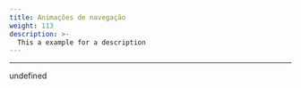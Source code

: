 ```yaml
---
title: Animações de navegação
weight: 113
description: >-
  This a example for a description
---
```


---

undefined
